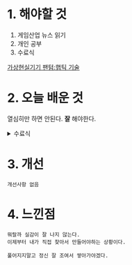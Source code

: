
# 1. 해야할 것

1. 게임산업 뉴스 읽기 
2. 개인 공부  
3. 수료식

[가상현실기기 팬텀:햅틱 기술](https://cm.asiae.co.kr/article/2024011214381233355)

# 2. 오늘 배운 것

열심히만 하면 안된다. **잘** 해야한다.
<details>
<summary>수료식</summary>

## 우수상 증정

![image](https://github.com/JM94Ent/TIL-WIL/assets/143363550/4b440bed-c7ae-4c04-a4db-69cf1633dc12)

우리가 진행했던 IDENTITY 프로젝트는 우수상으로 끝을 알렸다.\
우리 프로젝트가 내가 원하는만큼 퀄리티와 볼륨은 아니었지만 그래도 게임제작자의 생각을 조금 엿볼 수 있었다.

모두 시원섭섭한 표정을 짓고 있었다.

서브웨이를 먹고 팀원들과 인사를 한 다음, 집으로 돌아갔다.
</details>



# 3. 개선
```
개선사항 없음
```



# 4. 느낀점
```
뭐랄까 실감이 잘 나지 않는다.
이제부터 내가 직접 찾아서 만들어야하는 상황이다.

풀어지지말고 정신 잘 조여서 쌓아가야겠다.
```


